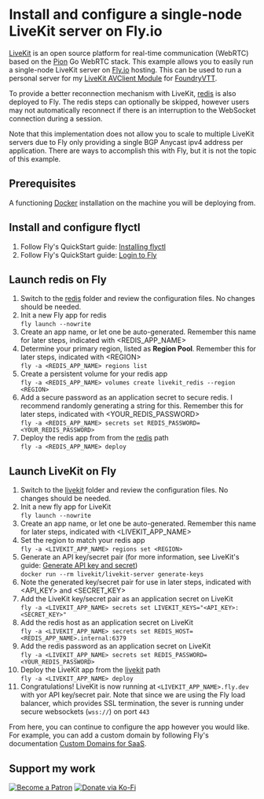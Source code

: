 # Install and configure a single-node LiveKit server on Fly.io

[LiveKit](https://livekit.io/) is an open source platform for real-time communication (WebRTC) based on the [Pion](https://pion.ly/) Go WebRTC stack. This example allows you to easily run a single-node LiveKit server on [Fly.io](https://fly.io/) hosting. This can be used to run a personal server for my [LiveKit AVClient Module](https://github.com/bekriebel/fvtt-module-avclient-livekit) for [FoundryVTT](https://foundryvtt.com/).

To provide a better reconnection mechanism with LiveKit, [redis](https://redis.io/) is also deployed to Fly. The redis steps can optionally be skipped, however users may not automatically reconnect if there is an interruption to the WebSocket connection during a session.

Note that this implementation does not allow you to scale to multiple LiveKit servers due to Fly only providing a single BGP Anycast ipv4 address per application. There are ways to accomplish this with Fly, but it is not the topic of this example.

## Prerequisites
A functioning [Docker](https://www.docker.com/) installation on the machine you will be deploying from.

## Install and configure flyctl
1. Follow Fly's QuickStart guide: [Installing flyctl](https://fly.io/docs/getting-started/installing-flyctl/)
1. Follow Fly's QuickStart guide: [Login to Fly](https://fly.io/docs/getting-started/login-to-fly/)

## Launch redis on Fly
1. Switch to the [redis](redis/) folder and review the configuration files. No changes should be needed.
1. Init a new Fly app for redis  
  `fly launch --nowrite`
1. Create an app name, or let one be auto-generated. Remember this name for later steps, indicated with \<REDIS_APP_NAME\>
1. Determine your primary region, listed as **Region Pool**. Remember this for later steps, indicated with \<REGION\>  
  `fly -a <REDIS_APP_NAME> regions list`
1. Create a persistent volume for your redis app  
  `fly -a <REDIS_APP_NAME> volumes create livekit_redis --region <REGION>`
1. Add a secure password as an application secret to secure redis. I recommend randomly generating a string for this. Remember this for later steps, indicated with \<YOUR_REDIS_PASSWORD\>  
  `fly -a <REDIS_APP_NAME> secrets set REDIS_PASSWORD=<YOUR_REDIS_PASSWORD>`
1. Deploy the redis app from from the [redis](redis/) path  
  `fly -a <REDIS_APP_NAME> deploy`

## Launch LiveKit on Fly
1. Switch to the [livekit](livekit/) folder and review the configuration files. No changes should be needed.
1. Init a new fly app for LiveKit  
  `fly launch --nowrite`
1. Create an app name, or let one be auto-generated. Remember this name for later steps, indicated with \<LIVEKIT_APP_NAME\>
1. Set the region to match your redis app  
  `fly -a <LIVEKIT_APP_NAME> regions set <REGION>`
1. Generate an API key/secret pair (for more information, see LiveKit's guide: [Generate API key and secret](https://docs.livekit.io/guides/getting-started#generate-api-key-and-secret))  
  `docker run --rm livekit/livekit-server generate-keys`
1. Note the generated key/secret pair for use in later steps, indicated with \<API_KEY\> and \<SECRET_KEY\>
1. Add the LiveKit key/secret pair as an application secret on LiveKit  
  `fly -a <LIVEKIT_APP_NAME> secrets set LIVEKIT_KEYS="<API_KEY>: <SECRET_KEY>"`
1. Add the redis host as an application secret on LiveKit  
  `fly -a <LIVEKIT_APP_NAME> secrets set REDIS_HOST=<REDIS_APP_NAME>.internal:6379`
1. Add the redis password as an application secret on LiveKit  
  `fly -a <LIVEKIT_APP_NAME> secrets set REDIS_PASSWORD=<YOUR_REDIS_PASSWORD>`
1. Deploy the LiveKit app from the [livekit](livekit/) path  
  `fly -a <LIVEKIT_APP_NAME> deploy`
1. Congratulations! LiveKit is now running at `<LIVEKIT_APP_NAME>.fly.dev` with yor API key/secret pair. Note that since we are using the Fly load balancer, which provides SSL termination, the sever is running under secure websockets (`wss://`) on port `443`

From here, you can continue to configure the app however you would like. For example, you can add a custom domain by following Fly's documentation [Custom Domains for SaaS](https://fly.io/docs/app-guides/custom-domains-with-fly/).  

## Support my work

[![Become a Patron](https://img.shields.io/badge/support-patreon-orange.svg?logo=patreon)](https://www.patreon.com/bekit)
[![Donate via Ko-Fi](https://img.shields.io/badge/donate-ko--fi-red.svg?logo=ko-fi)](https://ko-fi.com/bekit)
